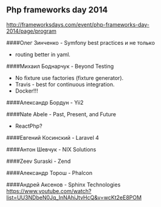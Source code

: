 Php frameworks day 2014
-

http://frameworksdays.com/event/php-frameworks-day-2014/page/program

####Олег Зинченко - Symfony best practices и не только
* routing better in yaml.

####Михаил Боднарчук - Beyond Testing
* No fixture use factories (fixture generator).
* Travis - best for continuous integration.
* Docker!!!

####Александр Бордун - Yii2

####Nate Abele - Past, Present, and Future
* ReactPhp?

####Евгений Косинский - Laravel 4

####Антон Шевчук - NIX Solutions

####Zeev Suraski - Zend

####Александр Торош - Phalcon

####Андрей Аксенов - Sphinx Technologies
https://www.youtube.com/watch?list=UU3NDbeN0Jq_InNAhiJtvHcQ&v=wcKt2eE8POM
